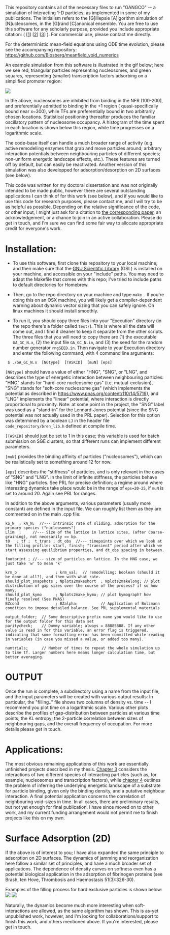 This repository contains all of the necessary files to run "GANGCO" -- a simulation of interacting 1-D particles, as implemented in some of my publications. The initialism refers to the [G]illepsie [A]lgorithm simulation of [N]ucleosomes, in the [G]rand [C]anonical ensemble. You are free to use this software for any scholarly purpose, provided you include appropriate citation:
( [[1](https://www.pnas.org/content/110/14/5719)]
[[2](https://academic.oup.com/nar/article/42/22/13633/2411303)]
[[3](https://journals.aps.org/prl/abstract/10.1103/PhysRevLett.115.088301)] ). For commercial use, please contact me directly.

For the deterministic mean-field equations using ODE time evolution, please see the accompanying repository: https://github.com/Blosberg/meanfield_void_numerics

An example simulation from this software is illustrated in the gif below; here we see red, triangular particles representing nucleosomes, and green squares, representing (smaller) transcription factors adsorbing on a simplified promoter region: 

![](GA_GC_movie.gif) 

In the above, nucleosomes are inhibited from binding in the NFR (100-200), and preferentially admitted to binding in the +1 region ( quasi-specifically bound near x~300), while TFs are preferentially bound in two arbitrarily chosen locations. Statistical positioning thereafter produces the familiar oscillatory pattern of nucleosome occupancy. A histogram of the time spent in each location is shown below this region, while time progresses on a logarithmic scale.

The code-base itself can handle a much broader range of activity (e.g. active remodelling enzymes that grab and move particles around; arbitrary interaction potentials between neighbouring particles of different species; non-uniform energetic landscape effects, etc.). These features are turned off by default, but can easily be reactivated. Another version of this simulation was also developped for adsorption/desorption on 2D surfaces (see below).

This code was written for my doctoral dissertation and was not originally intended to be made public, however there are several outstanding applications I can think of for this work (see below), and if you would like to use this code for research purposes, please contact me, and I will try to be as helpful as possible. 
Depending on the relative significance of the code, or other input, I might just ask for a citation to [the corresponding paper]( https://journals.aps.org/prl/abstract/10.1103/PhysRevLett.115.088301 ), an acknowledgement, or a chance to join in an active collaboration. Please do get in touch, and I'm sure we can find some fair way to allocate appropriate credit for everyone's work. 

# Installation:

- To use this software, first clone this repository to your local machine, and then make sure that the [GNU Scientific Library](https://www.gnu.org/software/gsl/) (GSL) is installed on your machine, and accessible on your "include" paths. You may need to adapt the Makefile that comes with this repo; I've tried to include paths to default directories for Homebrew. 

- Then, go to the repo directory on your machine and type `make `. If you're doing this on an OSX machine, you will likely get a compiler-dependent warning about dynamic vector sizing that you can safely ignore. On linux machines it should install smoothly.

- To run it, you should copy three files into your "Execution" directory (in the repo there's a folder called `test/`). This is where all the data will come out, and I find it cleaner to keep it separate from the other scripts. The three files that you will need to copy there are (1) the executable `GA_GC_N.x`, (2) the input file `GA_GC_N.in`, and (3) the seed for the random number generator `rngSEED.in`. Then navigate to your Execution directory and enter the following command, with 4 command line arguments:

` $ ./GA_GC_N.x  [NGtype]  [TASKID]  [muN] [eps]`

`[NGtype]` should have a value of either "HNG", "SNG", or "LNG", and describes the type of energetic interaction between neighbouring particles: "HNG" stands for "hard-core nucleosome gas" (i.e. mutual-exclusion), "SNG" stands for "soft-core nucleosome gas" (which implements the potential as described in https://www.pnas.org/content/110/14/5719), and "LNG" implements the "linear" potential, where interaction is directly proportional to proximity. Note: at some point in the project, the "SNG" label was used as a "stand-in" for the Lennard-Jones potential (since the SNG potential was not actually used in the PRL paper). Selection for this option was determined by a boolean `LJ` in the header file `code_repository/bren_lib.h` defined at compile time. 

`[TASKID]` should just be set to 1 in this case; this variable is used for batch submission on SGE clusters, so that different runs can implement different parameters.

`[muN]` provides the binding affinity of particles ("nucleosomes"), which can be realistically set to something around 12 for now.

`[eps]` describes the "stiffness" of particles, and is only relevant in the cases of "SNG" and "LNG". In the limit of infinite stiffness, the particles behave like "HNG" particles. See PRL for precise definition; a regime around where interesting dynamics take place would be in the range of `eps=20-25`, if `muN` is set to around 20. Again see PRL for ranges. 

In addition to the above arguments, various parameters (usually more constant) are defined in the input file. We can roughly list them as they are commented on in the main .cpp file:

```
kS_N  ; kA_N;  //--- intrinsic rate of sliding, adsorption for the primary species ("nucleosomes")
Llim  ;  	//--- Size of the lattice in lattice sites, (after Coarse-graining), not necesarily == bp.
t0   ; tf ;  t_trans ; dt_obs  //--- timepoints over which we look at the filling profile: start, finish; "transient" period after which we start assessing equilibrium properties, and dt_obs spacing in between.

footprint ;	//--- size of particles on lattice. In the HNG case, we just take 'w' to mean 'k'

krm_b                 ; krm_val;  // remodelling: boolean (should it be done at all?), and then with what rate.
should_plot_snapshots ; Nplots2makeshort  ; Nplots2makelong; // plot distribution of gap sizes over the course of the process? if so how many.
should_plot_kymo      ; Nplots2make_kymo; // plot kymograph? how finely resolved (See PNAS)
BZcond                ; BZalpha;          // Application of Bolzmann condition to impose detailed balance. See PRL supplemental materials

output_folder;  // Some descriptive prefix name you would like to use for the output folder for this data set
paritycheck;    // Dummy variable; always = 88885888. If any other value is read in for this variable, an error flag is triggered, indicating that some formatting error has been committed while reading in variables (in case you missed a value, or added too many).

numtrials;      // Number of times to repeat the whole simulation up to time tf. Larger numbers here means longer calculation time, but better averaging.
```

# OUTPUT

Once the run is complete, a subdirectory using a name from the input file, and the input parameters will be created with various output results:
In particular, the "filling.." file shows two columns of density vs. time -- I recommend you plot time on a logarithmic scale.
Various other plots describe the profiles of gap-distribution between particles at various time points; the KL entropy; the 2-particle correlation between sizes of neighbouring gaps, and the overall frequency of occupation. For more details please get in touch.

# Applications:

The most obvious remaining applications of this work are essentially unfinished projects described in my thesis. [Chapter 3](https://github.com/Blosberg/GA_GC/blob/master/BO_thesis_chap3.pdf) considers the interactions of two different species of interacting particles (such as, for example, nucleosomes and transcription factors), while [chapter 4](https://github.com/Blosberg/GA_GC/blob/master/BO_thesis_chap4.pdf) outlines the problem of inferring the underlying energetic landscape of a substrate for particle binding, given only the binding density, and a putative neighbour interaction. A final potential application concerns the correlation of neighbouring void-sizes in time.
In all cases, there are preliminary results, but not yet enough for final publication. I have since moved on to other work, and my current funding arrangement would not permit me to finish projects like this on my own.

# Surface Adsorption (2D)

If the above is of interest to you; I have also expanded the same principle to adsorption on 2D surfaces. The dynamics of jamming and reorganization here follow a similar set of principles, and have a much broader set of applications. The dependence of density curves on softness even has a potential biological application in the adsorption of fibrinogen proteins (see Brash, ten Hove, Thrombosis and Haemostasis 51(3):326-30).

Examples of the filling process for hard exclusive particles is shown below:
![](filling_gif_2D_circs.gif) 
![](filling_gif_2D_squares.gif) 

Naturally, the dynamics become much more interesting when soft-interactions are allowed, as the same algorithm has shown. This is as-yet unpublished work, however, and I'm looking for collaborations/support to finish this work, and others mentioned above. If you're interested, please get in touch. 
